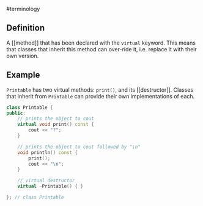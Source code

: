 #terminology

## Definition
A [[method]] that has been declared with the `virtual` keyword. This means that classes that inherit this method can over-ride it, i.e. replace it with their own version.

## Example
`Printable` has two virtual methods: `print()`, and its [[destructor]]. Classes that inherit from `Printable` can provide their own implementations of each.

```cpp
class Printable {
public:
    // prints the object to cout
    virtual void print() const {
		cout << "?";
	}

    // prints the object to cout followed by "\n"
    void println() const {
        print();
        cout << "\n";
    }

    // virtual destructor
    virtual ~Printable() { }

}; // class Printable
